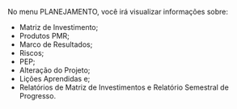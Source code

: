 No menu PLANEJAMENTO, você irá visualizar informações sobre: 
* Matriz de Investimento;
* Produtos PMR;
* Marco de Resultados;
* Riscos;
* PEP;
* Alteração do Projeto;
* Lições Aprendidas e;
* Relatórios de Matriz de Investimentos e Relatório Semestral de Progresso.
